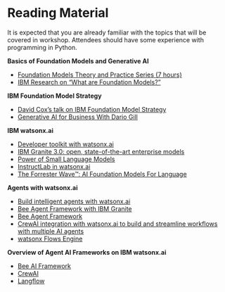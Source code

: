 # Reading Material
It is expected that you are already familiar with the topics that will be covered in workshop. Attendees should have some experience with programming in Python.

**Basics of Foundation Models and Generative AI**
- [Foundation Models Theory and Practice Series (7 hours)](https://ec.yourlearning.ibm.com/w3/series/10310681)
- [IBM Research on “What are Foundation Models?”](https://research.ibm.com/blog/what-are-foundation-models)

**IBM Foundation Model Strategy**
- [David Cox’s talk on IBM Foundation Model Strategy](https://ec.yourlearning.ibm.com/w3/playback/10341469)
- [Generative AI for Business With Dario Gill](https://yourlearning.ibm.com/activity/BLUETUBE-115092)

**IBM watsonx.ai**
- [Developer toolkit with watsonx.ai](https://www.ibm.com/watsonx/developer/)
- [IBM Granite 3.0: open, state-of-the-art enterprise models](https://www.ibm.com/new/ibm-granite-3-0-open-state-of-the-art-enterprise-models)
- [Power of Small Language Models](https://www.ibm.com/think/insights/power-of-small-language-models)
- [InstructLab in watsonx.ai](https://www.ibm.com/new/announcements/from-data-to-decisions-aligning-models-for-enterprise-use-cases-with-instructlab-in-watsonx-ai)
- [The Forrester Wave™: AI Foundation Models For Language](https://reprints2.forrester.com/#/assets/2/73/RES180932/report)

**Agents with watsonx.ai**
- [Build intelligent agents with watsonx.ai](https://www.ibm.com/products/watsonx-ai/ai-agent-development)
- [Bee Agent Framework with IBM Granite](https://www.ibm.com/granite/docs/use-cases/granite-bee/)
- [Bee Agent Framework](https://github.com/i-am-bee/bee-agent-framework)
- [CrewAI integration with watsonx.ai to build and streamline workflows with multiple AI agents](https://www.ibm.com/new/announcements/announcing-new-crewai-integration-with-watsonx-ai-to-build-and-streamline-workflows-with-multiple-ai-agents)
- [watsonx Flows Engine](https://www.ibm.com/products/watsonx-ai/flows-engine)

**Overview of Agent AI Frameworks on IBM watsonx.ai**
- [Bee AI Framework](./self-guided-labs/general-use-cases/wx.ai-bee/readme.md)
- [CrewAI](./self-guided-labs/general-use-cases/wx.ai-crewai/readme.md)
- [Langflow](./self-guided-labs/general-use-cases/wx.ai-langflow/README.md)